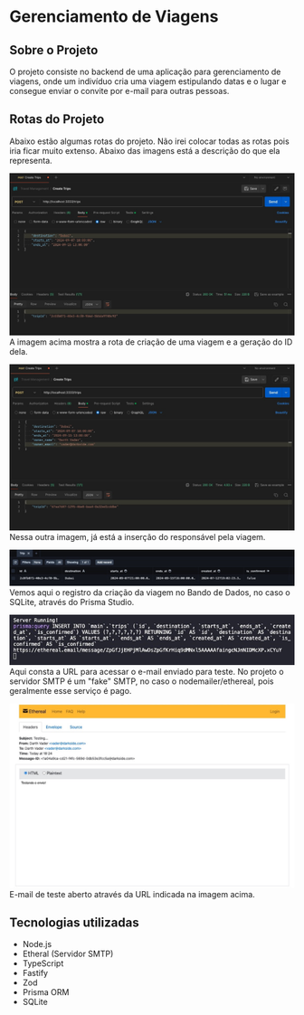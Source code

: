 # Gerenciamento de Viagens

## Sobre o Projeto

O projeto consiste no backend de uma aplicação para gerenciamento de viagens, onde um indivíduo cria uma viagem estipulando datas e o lugar e consegue enviar o convite por e-mail para outras pessoas. 

## Rotas do Projeto

Abaixo estão algumas rotas do projeto. Não irei colocar todas as rotas pois iria ficar muito extenso. Abaixo das imagens está a descrição do que ela representa.

![Criação da Viagem](./src/assets/img/8164C231-6E7F-4EB0-B2C0-29EBF1A2D3D9.jpeg)
A imagem acima mostra a rota de criação de uma viagem e a geração do ID dela.


![Criação da Viagem com nome e e-mail do owner](./src/assets/img/0857833C-B5A7-41D1-8BE6-5649F336C67C.jpeg)
Nessa outra imagem, já está a inserção do responsável pela viagem.


![Registro no Prisma Studio](./src/assets/img/A30460BE-4384-409E-92E8-7F88BF416BED_4_5005_c.jpeg)
Vemos aqui o registro da criação da viagem no Bando de Dados, no caso o SQLite, através do Prisma Studio.


![Console do Terminal indicando a URL para acessar o e-mail](./src/assets/img/437F2165-4DDF-426F-8FA6-936BB66E54A7_4_5005_c.jpeg)
Aqui consta a URL para acessar o e-mail enviado para teste. No projeto o servidor SMTP é um "fake" SMTP, no caso o nodemailer/ethereal, pois geralmente esse serviço é pago.


![URL do e-mail de teste](./src/assets/img/EE6FCE4A-103B-4303-9213-8A93E55E7F6C_1_105_c.jpeg)
E-mail de teste aberto através da URL indicada na imagem acima.

## Tecnologias utilizadas

- Node.js
- Etheral (Servidor SMTP)
- TypeScript
- Fastify
- Zod
- Prisma ORM
- SQLite